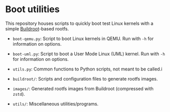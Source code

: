 # Boot utilities

This repository houses scripts to quickly boot test Linux kernels with a simple [Buildroot](https://buildroot.org)-based rootfs.

* `boot-qemu.py`: Script to boot Linux kernels in QEMU. Run with `-h` for information on options.
* `boot-uml.py`: Script to boot a User Mode Linux (UML) kernel. Run with `-h` for information on options.
* `utils.py`: Common functions to Python scripts, not meant to be called.i

* `buildroot/`: Scripts and configuration files to generate rootfs images.
* `images/`: Generated rootfs images from Buildroot (compressed with `zstd`).
* `utils/`: Miscellaneous utilities/programs.
